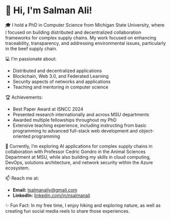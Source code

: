 # 👋 Hi, I'm Salman Ali!

🎓 I hold a PhD in Computer Science from Michigan State University, where I focused on building distributed and decentralized collaboration frameworks for complex supply chains. My work focused on enhancing traceability, transparency, and addressing environmental issues, particularly in the beef supply chain.

💻 I'm passionate about:
- Distributed and decentralized applications
- Blockchain, Web 3.0, and Federated Learning
- Security aspects of networks and applications
- Teaching and mentoring in computer science

🏆 Achievements:
- Best Paper Award at ISNCC 2024
- Presented research internationally and across MSU departments
- Awarded multiple fellowships throughout my PhD
- Extensive teaching experience, including instructing from basic programming to advanced full-stack web development and object-oriented programming

🌱 Currently, I’m exploring AI applications for complex supply chains in collaboration with Professor Cedric Gondro in the Animal Sciences Department at MSU, while also building my skills in cloud computing, DevOps, solutions architecture, and network security within the Azure ecosystem.

📫 Reach me at:
- **Email:** [tsalmanaliy@gmail.com](tsalmanaliy@gmail.com)
- **LinkedIn:** [linkedin.com/in/nsalmanali](https://linkedin.com/in/nsalmanali)

✨ Fun Fact: In my free time, I enjoy hiking and exploring nature, as well as creating fun social media reels to share those experiences.
